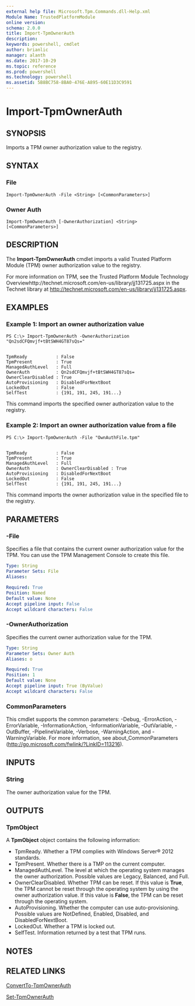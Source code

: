 ```yaml
---
external help file: Microsoft.Tpm.Commands.dll-Help.xml
Module Name: TrustedPlatformModule
online version: 
schema: 2.0.0
title: Import-TpmOwnerAuth
description: 
keywords: powershell, cmdlet
author: brianlic
manager: alanth
ms.date: 2017-10-29
ms.topic: reference
ms.prod: powershell
ms.technology: powershell
ms.assetid: 5B8BC758-8BA0-476E-A895-60E11D3C9591
---
```


# Import-TpmOwnerAuth

## SYNOPSIS
Imports a TPM owner authorization value to the registry.

## SYNTAX

### File
```
Import-TpmOwnerAuth -File <String> [<CommonParameters>]
```

### Owner Auth
```
Import-TpmOwnerAuth [-OwnerAuthorization] <String> [<CommonParameters>]
```

## DESCRIPTION
The **Import-TpmOwnerAuth** cmdlet imports a valid Trusted Platform Module (TPM) owner authorization value to the registry.

For more information on TPM, see the Trusted Platform Module Technology Overviewhttp://technet.microsoft.com/en-us/library/jj131725.aspx in the Technet library at http://technet.microsoft.com/en-us/library/jj131725.aspx.

## EXAMPLES

### Example 1: Import an owner authorization value
```
PS C:\> Import-TpmOwnerAuth -OwnerAuthorization "Qn2sdCFQmvjf+tBtSWH4GT87sQs="


TpmReady           : False
TpmPresent         : True
ManagedAuthLevel   : Full
OwnerAuth          : Qn2sdCFQmvjf+tBtSWH4GT87sQs=
OwnerClearDisabled : True
AutoProvisioning   : DisabledForNextBoot
LockedOut          : False
SelfTest           : {191, 191, 245, 191...}
```

This command imports the specified owner authorization value to the registry.

### Example 2: Import an owner authorization value from a file
```
PS C:\> Import-TpmOwnerAuth -File "OwnAuthFile.tpm"


TpmReady           : False
TpmPresent         : True
ManagedAuthLevel   : Full
OwnerAuth          : OwnerClearDisabled : True
AutoProvisioning   : DisabledForNextBoot
LockedOut          : False
SelfTest           : {191, 191, 245, 191...}
```

This command imports the owner authorization value in the specified file to the registry.

## PARAMETERS

### -File
Specifies a file that contains the current owner authorization value for the TPM.
You can use the TPM Management Console to create this file.

```yaml
Type: String
Parameter Sets: File
Aliases: 

Required: True
Position: Named
Default value: None
Accept pipeline input: False
Accept wildcard characters: False
```

### -OwnerAuthorization
Specifies the current owner authorization value for the TPM.

```yaml
Type: String
Parameter Sets: Owner Auth
Aliases: o

Required: True
Position: 1
Default value: None
Accept pipeline input: True (ByValue)
Accept wildcard characters: False
```

### CommonParameters
This cmdlet supports the common parameters: -Debug, -ErrorAction, -ErrorVariable, -InformationAction, -InformationVariable, -OutVariable, -OutBuffer, -PipelineVariable, -Verbose, -WarningAction, and -WarningVariable. For more information, see about_CommonParameters (http://go.microsoft.com/fwlink/?LinkID=113216).

## INPUTS

### String
The owner authorization value for the TPM.

## OUTPUTS

### TpmObject
A **TpmObject** object contains the following information:

- TpmReady. Whether a TPM complies with Windows Server® 2012 standards.
- TpmPresent. Whether there is a TMP on the current computer.
- ManagedAuthLevel. The level at which the operating system manages the owner authorization. Possible values are Legacy, Balanced, and Full.
- OwnerClearDisabled. Whether TPM can be reset. If this value is **True**, the TPM cannot be reset through the operating system by using the owner authorization value. If this value is **False**, the TPM can be reset through the operating system. 
- AutoProvisioning. Whether the computer can use auto-provisioning. Possible values are NotDefined, Enabled, Disabled, and DisabledForNextBoot.
- LockedOut. Whether a TPM is locked out.
- SelfTest. Information returned by a test that TPM runs.

## NOTES

## RELATED LINKS

[ConvertTo-TpmOwnerAuth](./ConvertTo-TpmOwnerAuth.md)

[Set-TpmOwnerAuth](./Set-TpmOwnerAuth.md)

